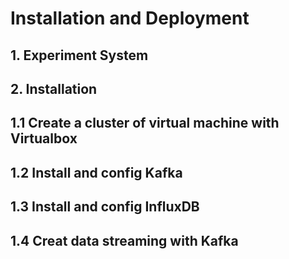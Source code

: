 # **Installation and Deployment**

## **1. Experiment System**

## **2. Installation**
## 1.1 Create a cluster of virtual machine with Virtualbox
## 1.2 Install and config Kafka 
## 1.3 Install and config InfluxDB
## 1.4 Creat data streaming with Kafka